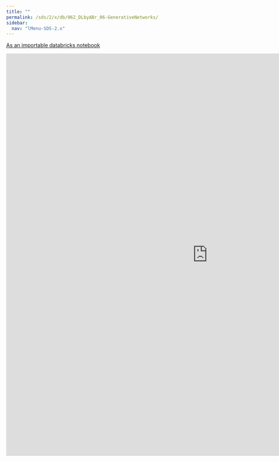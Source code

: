 ```yaml
---
title: ""
permalink: /sds/2/x/db/062_DLbyABr_06-GenerativeNetworks/
sidebar:
  nav: "lMenu-SDS-2.x"
---
```


[As an importable databricks notebook](https://lamastex.github.io/scalable-data-science/sds/2/x/db/062_DLbyABr_06-GenerativeNetworks.html)

<iframe src="https://lamastex.github.io/scalable-data-science/sds/2/x/db/062_DLbyABr_06-GenerativeNetworks" width="1080" height="1080" frameborder="0"></iframe>
